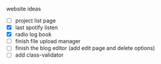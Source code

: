 website ideas

 - [ ] project list page
 - [x] last spotify listen
 - [x] radio log book
 - [ ] finish file upload manager
 - [ ] finish the blog editor (add edit page and delete options)
 - [ ] add class-validator